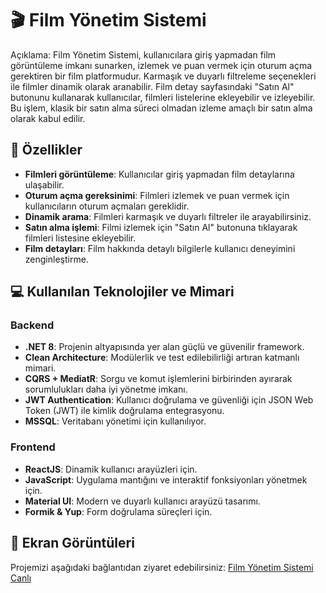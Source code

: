 # 🎬 Film Yönetim Sistemi

Açıklama: Film Yönetim Sistemi, kullanıcılara giriş yapmadan film görüntüleme imkanı sunarken, izlemek ve puan vermek için oturum açma gerektiren bir film platformudur. Karmaşık ve duyarlı filtreleme seçenekleri ile filmler dinamik olarak aranabilir. Film detay sayfasındaki "Satın Al" butonunu kullanarak kullanıcılar, filmleri listelerine ekleyebilir ve izleyebilir. Bu işlem, klasik bir satın alma süreci olmadan izleme amaçlı bir satın alma olarak kabul edilir.

## 📑 Özellikler

- **Filmleri görüntüleme**: Kullanıcılar giriş yapmadan film detaylarına ulaşabilir.
- **Oturum açma gereksinimi**: Filmleri izlemek ve puan vermek için kullanıcıların oturum açmaları gereklidir.
- **Dinamik arama**: Filmleri karmaşık ve duyarlı filtreler ile arayabilirsiniz.
- **Satın alma işlemi**: Filmi izlemek için "Satın Al" butonuna tıklayarak filmleri listesine ekleyebilir.
- **Film detayları**: Film hakkında detaylı bilgilerle kullanıcı deneyimini zenginleştirme.

## 💻 Kullanılan Teknolojiler ve Mimari

### Backend
- **.NET 8**: Projenin altyapısında yer alan güçlü ve güvenilir framework.
- **Clean Architecture**: Modülerlik ve test edilebilirliği artıran katmanlı mimari.
- **CQRS + MediatR**: Sorgu ve komut işlemlerini birbirinden ayırarak sorumlulukları daha iyi yönetme imkanı.
- **JWT Authentication**: Kullanıcı doğrulama ve güvenliği için JSON Web Token (JWT) ile kimlik doğrulama entegrasyonu.
- **MSSQL**: Veritabanı yönetimi için kullanılıyor.

### Frontend
- **ReactJS**: Dinamik kullanıcı arayüzleri için.
- **JavaScript**: Uygulama mantığını ve interaktif fonksiyonları yönetmek için.
- **Material UI**: Modern ve duyarlı kullanıcı arayüzü tasarımı.
- **Formik & Yup**: Form doğrulama süreçleri için.

## 🎨 Ekran Görüntüleri

Projemizi aşağıdaki bağlantıdan ziyaret edebilirsiniz:
[Film Yönetim Sistemi Canlı]((https://electrofilm.safakcivelek.com/))
